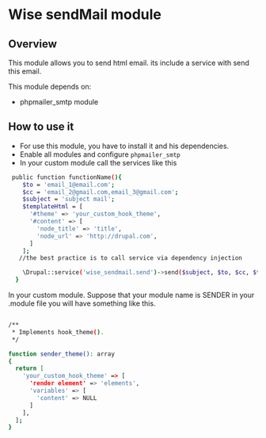 # Wise sendMail module

## Overview

This module allows you to send html email.
its include a service with send this email.

This module depends on:

- phpmailer_smtp module

## How to use it

- For use this module, you have to install it and his dependencies.
- Enable all modules and configure `phpmailer_smtp`
- In your custom module call the services like this

```bash
 public function functionName(){
    $to = 'email_1@email.com';
    $cc = 'email_2@gmail.com,email_3@gmail.com';
    $subject = 'subject mail';
    $templateHtml = [
      '#theme' => 'your_custom_hook_theme',
      '#content' => [
        'node_title' => 'title',
        'node_url' => 'http://drupal.com',
      ]
    ];
   //the best practice is to call service via dependency injection

    \Drupal::service('wise_sendmail.send')->send($subject, $to, $cc, $templateHtml);
  }
```

In your custom module.
Suppose that your module name is SENDER
in your .module file you will have something like this.

```bash

/**
 * Implements hook_theme().
 */

function sender_theme(): array
{
  return [
    'your_custom_hook_theme' => [
      'render element' => 'elements',
      'variables' => [
        'content' => NULL
      ]
    ],
  ];
}

```
